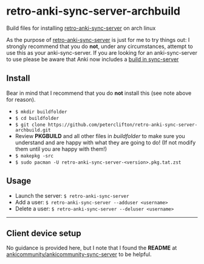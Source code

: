 # retro-anki-sync-server-archbuild

Build files for installing [retro-anki-sync-server](https://github.com/peterclifton/retro-anki-sync-server) on arch linux

As the purpose of [retro-anki-sync-server](https://github.com/peterclifton/retro-anki-sync-server) is just for me to try things out: I strongly recommend that you do **not**, under any circumstances, attempt to use this as 
your anki-sync-server.  If you are looking for an anki-sync-server to use please 
be aware that Anki now includes a 
[build in sync-server](https://docs.ankiweb.net/sync-server.html)

## Install

Bear in mind that I recommend that you do **not** install this (see note above for reason).

- `$ mkdir buildfolder`
- `$ cd buildfolder`
- `$ git clone https://github.com/peterclifton/retro-anki-sync-server-archbuild.git`
- Review **PKGBUILD** and all other files in *buildfolder* to make sure you understand and are happy with what they are going to do! (If not modify them until you are happy with them!)
- `$ makepkg -src`
- `$ sudo pacman -U retro-anki-sync-server-<version>.pkg.tat.zst`

## Usage

- Launch the server: `$ retro-anki-sync-server`
- Add a user:        `$ retro-anki-sync-server --adduser <username>`
- Delete a user:     `$ retro-anki-sync-server --deluser <username>`

--- 
## Client device setup

No guidance is provided here, but I note that I found the **README** at [ankicommunity/ankicommunity-sync-server](https://github.com/ankicommunity/ankicommunity-sync-server) to be helpful.
